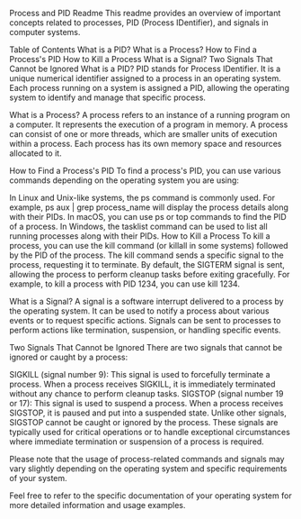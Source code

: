 Process and PID Readme
This readme provides an overview of important concepts related to processes, PID (Process IDentifier), and signals in computer systems.

Table of Contents
What is a PID?
What is a Process?
How to Find a Process's PID
How to Kill a Process
What is a Signal?
Two Signals That Cannot be Ignored
What is a PID?
PID stands for Process IDentifier. It is a unique numerical identifier assigned to a process in an operating system. Each process running on a system is assigned a PID, allowing the operating system to identify and manage that specific process.

What is a Process?
A process refers to an instance of a running program on a computer. It represents the execution of a program in memory. A process can consist of one or more threads, which are smaller units of execution within a process. Each process has its own memory space and resources allocated to it.

How to Find a Process's PID
To find a process's PID, you can use various commands depending on the operating system you are using:

In Linux and Unix-like systems, the ps command is commonly used. For example, ps aux | grep process_name will display the process details along with their PIDs.
In macOS, you can use ps or top commands to find the PID of a process.
In Windows, the tasklist command can be used to list all running processes along with their PIDs.
How to Kill a Process
To kill a process, you can use the kill command (or killall in some systems) followed by the PID of the process. The kill command sends a specific signal to the process, requesting it to terminate. By default, the SIGTERM signal is sent, allowing the process to perform cleanup tasks before exiting gracefully. For example, to kill a process with PID 1234, you can use kill 1234.

What is a Signal?
A signal is a software interrupt delivered to a process by the operating system. It can be used to notify a process about various events or to request specific actions. Signals can be sent to processes to perform actions like termination, suspension, or handling specific events.

Two Signals That Cannot be Ignored
There are two signals that cannot be ignored or caught by a process:

SIGKILL (signal number 9): This signal is used to forcefully terminate a process. When a process receives SIGKILL, it is immediately terminated without any chance to perform cleanup tasks.
SIGSTOP (signal number 19 or 17): This signal is used to suspend a process. When a process receives SIGSTOP, it is paused and put into a suspended state. Unlike other signals, SIGSTOP cannot be caught or ignored by the process.
These signals are typically used for critical operations or to handle exceptional circumstances where immediate termination or suspension of a process is required.

Please note that the usage of process-related commands and signals may vary slightly depending on the operating system and specific requirements of your system.

Feel free to refer to the specific documentation of your operating system for more detailed information and usage examples.
